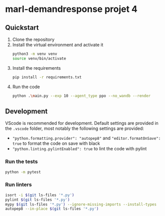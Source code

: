# marl-demandresponse projet 4

## Quickstart

1. Clone the repository
2. Install the virtual environment and activate it
    ```bash
    python3 -m venv venv
    source venv/bin/activate
    ```
3. Install the requirements
    ```bash
    pip install -r requirements.txt
    ```
4. Run the code
    ```bash
    python .\main.py --exp 10 --agent_type ppo --no_wandb --render
    ```

## Development
VScode is recommended for development. Default settings are provided in the `.vscode` folder, most notably the following settings are provided:
- `"python.formatting.provider": "autopep8"` and `"editor.formatOnSave": true` to format the code on save with black
- `"python.linting.pylintEnabled": true` to lint the code with pylint
### Run the tests

```bash
python -m pytest
```

### Run linters

```bash
isort -i $(git ls-files '*.py')
pylint $(git ls-files '*.py')
mypy $(git ls-files '*.py') --ignore-missing-imports --install-types
autopep8 --in-place $(git ls-files '*.py')
```

